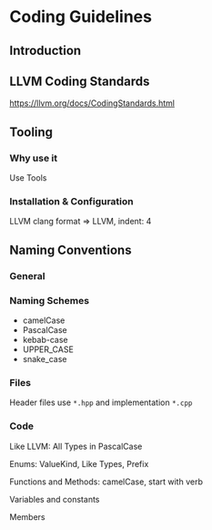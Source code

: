 # Coding Guidelines

## Introduction

## LLVM Coding Standards

https://llvm.org/docs/CodingStandards.html

## Tooling

### Why use it

Use Tools

### Installation & Configuration

LLVM
clang format => LLVM, indent: 4

## Naming Conventions

### General

### Naming Schemes

- camelCase
- PascalCase
- kebab-case
- UPPER_CASE
- snake_case

### Files

Header files use `*.hpp` and implementation `*.cpp`

### Code

Like LLVM: All Types in PascalCase

Enums: ValueKind, Like Types, Prefix

Functions and Methods: camelCase, start with verb

Variables and constants

Members